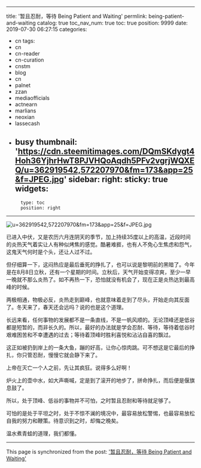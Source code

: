 
---
title: '暂且忍耐，等待 Being Patient and Waiting'
permlink: being-patient-and-waiting
catalog: true
toc_nav_num: true
toc: true
position: 9999
date: 2019-07-30 06:27:15
categories:
- cn
tags:
- cn
- cn-reader
- cn-curation
- cnstm
- blog
- cn
- palnet
- zzan
- mediaofficials
- actnearn
- marlians
- neoxian
- lassecash
- busy
thumbnail: 'https://cdn.steemitimages.com/DQmSKdygt4Hoh36YjhrHwT8PJVHQoAqdh5PFv2vgrjWQXEQ/u=362919542,572207970&fm=173&app=25&f=JPEG.jpg'
sidebar:
    right:
        sticky: true
widgets:
    -
        type: toc
        position: right
---


![u=362919542,572207970&fm=173&app=25&f=JPEG.jpg](https://cdn.steemitimages.com/DQmSKdygt4Hoh36YjhrHwT8PJVHQoAqdh5PFv2vgrjWQXEQ/u=362919542,572207970&fm=173&app=25&f=JPEG.jpg)

已进入中伏，又是农历六月连阴天的季节，加上持续35度以上的高温，近段时间的炎热天气着实让人有种似烤焦的感觉。酷暑难捱，也有人不免心生焦虑和怨气，这鬼天气何时是个头，还让人过不过。

但仔细算一下，这闷热应是最后垂死的挣扎了，也可以说是黎明前的黑暗了。今年是在8月8日立秋，还有一个星期的时间。立秋后，天气开始变得凉爽，至少一早一晚就不那么炎热了。如不再热一下，恐怕就没有机会了，现在正是炎热达到最高峰的时候。

两极相通，物极必反，炎热走到巅峰，也就意味着走到了尽头，开始走向其反面了。冬天来了，春天还会远吗？说的也是这个道理。

长远来看，任何事物的发展都不是一条直线，不是一帆风顺的。无论顶峰还是低谷都是短暂的，而非长久的。所以，最好的办法就是学会忍耐、等待，等待着低谷时艰难困苦和不幸遭遇的过去；等待着顶峰时胜利喜悦和沾沾自喜的飘过。

这正如被扔到岸上的一条大鱼，蹦的好高，让你心惊肉跳。可不想这是它最后的挣扎，你只管忍耐，慢慢它就会静下来了。

上帝在灭亡一个人之前，先让其疯狂。说得多么好啊！

炉火上的壶中水，如大声嘶喊，定是到了滚开的地步了，拼命挣扎，而后便是偃旗息鼓了。

所以，处于顶峰、低谷的事物并不可怕，之时暂且忍耐和等待就足够了。

可怕的是处于平坦之时，处于不惊不澜的境况中，最容易放松警惕，也最容易放松自我的努力和鞭策。待意识到之时，却悔之晚矣。

温水煮青蛙的道理，我们都懂。

- - -

This page is synchronized from the post: ['暂且忍耐，等待 Being Patient and Waiting'](https://steemit.com/@bring/being-patient-and-waiting)
